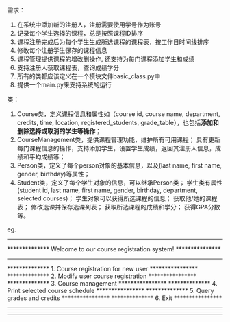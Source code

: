 需求：
1. 在系统中添加新的注册人，注册需要使用学号作为账号
2. 记录每个学生选择的课程，总是按照课程ID排序
3. 课程注册完成后为每个学生生成所选课程的课程表，按工作日时间线排序
4. 修改每个注册学生保存的课程信息
5. 课程管理提供课程的增改删操作, 还支持为每门课程添加学生和成绩
6. 支持注册人获取课程表，查询成绩学分
7. 所有的类都应该定义在一个模块文件basic_class.py中
8. 提供一个main.py来支持系统的运行

类：
1. Course类，定义课程信息和属性如（course id, course name, department, credits, time, location, registered_students, grade_table），也包括**添加和删除选择或取消的学生等操作**；
2. CourseManagement类，提供课程管理功能，维护所有可用课程； 具有更新每门课程信息的操作，支持添加学生，设置学生成绩，返回其注册人信息，成绩和平均成绩等；
3. Person类，定义了每个person对象的基本信息，以及(last name, first name, gender, birthday)等属性；
4. Student类，定义了每个学生对象的信息，可以继承Person类； 学生类有属性(student id, last name, first name, gender, birthday, department, selected courses)； 学生对象可以获得所选课程的信息； 获取他/她的课程表； 修改选课并保存选课列表； 获取所选课程的成绩和学分； 获得GPA分数等。





eg.
*************************************************************************
************** Welcome to our course registration system! ***************
*************************************************************************
**************    1. Course registration for new user    ****************
**************    2. Modify user course registration     ****************
**************    3. Course management                   ****************
**************    4. Print selected course schedule      ****************
**************    5. Query grades and credits            ****************
**************    6. Exit                                ****************
*************************************************************************
*************************************************************************